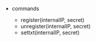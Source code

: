 

* commands

    *   register(internalIP, secret)
    *   unregister(internalIP, secret)
    *   settxt(internalIP, secret)



